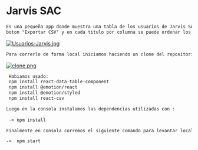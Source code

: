 # Jarvis SAC

```HTML
Es una pequeña app donde muestra una tabla de los usuarios de Jarvis SAC, donde se puede exportar los usuarios en el
boton "Exportar CSV" y en cada titulo por columna se puede ordenar los usuarios.
```
[![Usuarios-Jarvis.jpg](https://i.postimg.cc/Y0BLW9qF/Usuarios-Jarvis.jpg)](https://postimg.cc/njTL8nmV)

```html
Para correrlo de forma local iniciamos haciendo un clone del repositorio 
```
  
[![clone.png](https://i.postimg.cc/cHzy9g8K/clone.png)](https://postimg.cc/phK6ydCx)
  
```html   
 Habiamos usado:
 npm install react-data-table-component
 npm install @emotion/react
 npm install @emotion/styled
 npm install react-csv
```

```html
Luego en la consola instalamos las dependencias utilizadas con : 
  
 -> npm install
```

```html
Finalmente en consola corremos el siguiente comando para levantar localmente la app:

->  npm start
```
